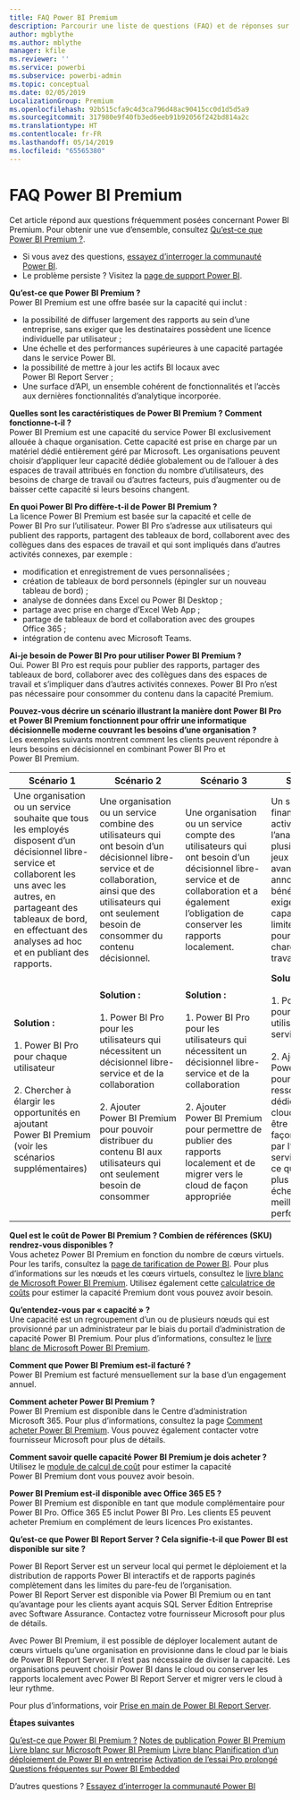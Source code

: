 ```yaml
---
title: FAQ Power BI Premium
description: Parcourir une liste de questions (FAQ) et de réponses sur l’offre de Power BI Premium.
author: mgblythe
ms.author: mblythe
manager: kfile
ms.reviewer: ''
ms.service: powerbi
ms.subservice: powerbi-admin
ms.topic: conceptual
ms.date: 02/05/2019
LocalizationGroup: Premium
ms.openlocfilehash: 92b515cfa9c4d3ca796d48ac90415cc0d1d5d5a9
ms.sourcegitcommit: 317980e9f40fb3ed6eeb91b92056f242bd814a2c
ms.translationtype: HT
ms.contentlocale: fr-FR
ms.lasthandoff: 05/14/2019
ms.locfileid: "65565380"
---
```

# <a name="power-bi-premium-faq"></a>FAQ Power BI Premium

Cet article répond aux questions fréquemment posées concernant Power BI Premium. Pour obtenir une vue d’ensemble, consultez [Qu’est-ce que Power BI Premium ?](service-premium-what-is.md).

* Si vous avez des questions, [essayez d’interroger la communauté Power BI](http://community.powerbi.com/).
* Le problème persiste ? Visitez la [page de support Power BI](https://powerbi.microsoft.com/support/).

**Qu’est-ce que Power BI Premium ?**  
Power BI Premium est une offre basée sur la capacité qui inclut :

* la possibilité de diffuser largement des rapports au sein d’une entreprise, sans exiger que les destinataires possèdent une licence individuelle par utilisateur ;
* Une échelle et des performances supérieures à une capacité partagée dans le service Power BI.
* la possibilité de mettre à jour les actifs BI locaux avec Power BI Report Server ;
* Une surface d’API, un ensemble cohérent de fonctionnalités et l’accès aux dernières fonctionnalités d’analytique incorporée.

**Quelles sont les caractéristiques de Power BI Premium ? Comment fonctionne-t-il ?**  
Power BI Premium est une capacité du service Power BI exclusivement allouée à chaque organisation. Cette capacité est prise en charge par un matériel dédié entièrement géré par Microsoft. Les organisations peuvent choisir d’appliquer leur capacité dédiée globalement ou de l’allouer à des espaces de travail attribués en fonction du nombre d’utilisateurs, des besoins de charge de travail ou d’autres facteurs, puis d’augmenter ou de baisser cette capacité si leurs besoins changent.

**En quoi Power BI Pro diffère-t-il de Power BI Premium ?**  
La licence Power BI Premium est basée sur la capacité et celle de Power BI Pro sur l’utilisateur. Power BI Pro s’adresse aux utilisateurs qui publient des rapports, partagent des tableaux de bord, collaborent avec des collègues dans des espaces de travail et qui sont impliqués dans d’autres activités connexes, par exemple :

* modification et enregistrement de vues personnalisées ;
* création de tableaux de bord personnels (épingler sur un nouveau tableau de bord) ;
* analyse de données dans Excel ou Power BI Desktop ;
* partage avec prise en charge d’Excel Web App ;
* partage de tableaux de bord et collaboration avec des groupes Office 365 ;
* intégration de contenu avec Microsoft Teams.

**Ai-je besoin de Power BI Pro pour utiliser Power BI Premium ?**  
Oui. Power BI Pro est requis pour publier des rapports, partager des tableaux de bord, collaborer avec des collègues dans des espaces de travail et s’impliquer dans d’autres activités connexes. Power BI Pro n’est pas nécessaire pour consommer du contenu dans la capacité Premium.

**Pouvez-vous décrire un scénario illustrant la manière dont Power BI Pro et Power BI Premium fonctionnent pour offrir une informatique décisionnelle moderne couvrant les besoins d’une organisation ?**  
Les exemples suivants montrent comment les clients peuvent répondre à leurs besoins en décisionnel en combinant Power BI Pro et Power BI Premium.

| Scénario 1 | Scénario 2 | Scénario 3 | Scénario 4 |
| --- | --- | --- | --- |
| Une organisation ou un service souhaite que tous les employés disposent d’un décisionnel libre-service et collaborent les uns avec les autres, en partageant des tableaux de bord, en effectuant des analyses ad hoc et en publiant des rapports. | Une organisation ou un service combine des utilisateurs qui ont besoin d’un décisionnel libre-service et de collaboration, ainsi que des utilisateurs qui ont seulement besoin de consommer du contenu décisionnel. | Une organisation ou un service compte des utilisateurs qui ont besoin d’un décisionnel libre-service et de collaboration et a également l’obligation de conserver les rapports localement. | Un service financier travaille activement à l’analyse de plusieurs grands jeux de données avant une annonce de bénéfices et exige une capacité non limitée et isolée pour gérer les charges de travail. |
| **Solution :**<br/><br/>1. Power BI Pro pour chaque utilisateur<br/><br/>2. Chercher à élargir les opportunités en ajoutant Power BI Premium (voir les scénarios supplémentaires) |**Solution :**<br/><br/>1. Power BI Pro pour les utilisateurs qui nécessitent un décisionnel libre-service et de la collaboration<br/><br/>2. Ajouter Power BI Premium pour pouvoir distribuer du contenu BI aux utilisateurs qui ont seulement besoin de consommer |**Solution :**<br/><br/>1. Power BI Pro pour les utilisateurs qui nécessitent un décisionnel libre-service et de la collaboration<br/><br/>2. Ajouter Power BI Premium pour permettre de publier des rapports localement et de migrer vers le cloud de façon appropriée |**Solution :**<br/><br/>1. Power BI Pro pour tous les utilisateurs du service financier<br/><br/>2. Ajouter Power BI Premium pour les ressources dédiées (dans le cloud) qui doivent être utilisées de façon exclusive par l’équipe du service financier, ce qui offre une plus grande échelle et de meilleures performances |

**Quel est le coût de Power BI Premium ? Combien de références (SKU) rendrez-vous disponibles ?**  
Vous achetez Power BI Premium en fonction du nombre de cœurs virtuels. Pour les tarifs, consultez la [page de tarification de Power BI](https://powerbi.microsoft.com/pricing/). Pour plus d’informations sur les nœuds et les cœurs virtuels, consultez le [livre blanc de Microsoft Power BI Premium](https://aka.ms/pbipremiumwhitepaper). Utilisez également cette [calculatrice de coûts](https://powerbi.microsoft.com/calculator/) pour estimer la capacité Premium dont vous pouvez avoir besoin.

**Qu’entendez-vous par « capacité » ?**  
Une capacité est un regroupement d’un ou de plusieurs nœuds qui est provisionné par un administrateur par le biais du portail d’administration de capacité Power BI Premium. Pour plus d’informations, consultez le [livre blanc de Microsoft Power BI Premium](https://aka.ms/pbipremiumwhitepaper).

**Comment que Power BI Premium est-il facturé ?**  
Power BI Premium est facturé mensuellement sur la base d’un engagement annuel.

**Comment acheter Power BI Premium ?**  
Power BI Premium est disponible dans le Centre d’administration Microsoft 365. Pour plus d’informations, consultez la page [Comment acheter Power BI Premium](service-admin-premium-purchase.md). Vous pouvez également contacter votre fournisseur Microsoft pour plus de détails.

**Comment savoir quelle capacité Power BI Premium je dois acheter ?**  
Utilisez le [module de calcul de coût](https://powerbi.microsoft.com/calculator/) pour estimer la capacité Power BI Premium dont vous pouvez avoir besoin.

**Power BI Premium est-il disponible avec Office 365 E5 ?**  
Power BI Premium est disponible en tant que module complémentaire pour Power BI Pro. Office 365 E5 inclut Power BI Pro. Les clients E5 peuvent acheter Premium en complément de leurs licences Pro existantes.

**Qu’est-ce que Power BI Report Server ? Cela signifie-t-il que Power BI est disponible sur site ?**

Power BI Report Server est un serveur local qui permet le déploiement et la distribution de rapports Power BI interactifs et de rapports paginés complètement dans les limites du pare-feu de l’organisation. Power BI Report Server est disponible via Power BI Premium ou en tant qu’avantage pour les clients ayant acquis SQL Server Édition Entreprise avec Software Assurance. Contactez votre fournisseur Microsoft pour plus de détails.

Avec Power BI Premium, il est possible de déployer localement autant de cœurs virtuels qu’une organisation en provisionne dans le cloud par le biais de Power BI Report Server. Il n’est pas nécessaire de diviser la capacité. Les organisations peuvent choisir Power BI dans le cloud ou conserver les rapports localement avec Power BI Report Server et migrer vers le cloud à leur rythme.

Pour plus d’informations, voir [Prise en main de Power BI Report Server](report-server/get-started.md).

**Étapes suivantes**

[Qu’est-ce que Power BI Premium ?](service-premium-what-is.md)
[Notes de publication Power BI Premium](service-premium-release-notes.md)
[Livre blanc sur Microsoft Power BI Premium](https://aka.ms/pbipremiumwhitepaper)
[Livre blanc Planification d’un déploiement de Power BI en entreprise](https://aka.ms/pbienterprisedeploy)
[Activation de l’essai Pro prolongé](service-extended-pro-trial.md)
[Questions fréquentes sur Power BI Embedded](developer/embedded-faq.md)

D’autres questions ? [Essayez d’interroger la communauté Power BI](https://community.powerbi.com/)